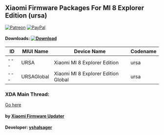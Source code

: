## Xiaomi Firmware Packages For MI 8 Explorer Edition (ursa)

[![Patreon](https://img.shields.io/badge/Patreon-Donate-red.svg)](https://www.patreon.com/XiaomiFirmwareUpdater)
[![PayPal](https://img.shields.io/badge/PayPal-Donate-blue.svg)](https://www.paypal.me/yshalsager)

#### Downloads: [![Download](https://img.shields.io/badge/Downloads-Here-orange.svg)](https://xiaomifirmwareupdater.com/#weekly)

| ID | MIUI Name | Device Name | Codename |
| --- | --- | --- | --- |
| --- | URSA | Xiaomi MI 8 Explorer Edition  | ursa |
| --- | URSAGlobal | Xiaomi MI 8 Explorer Edition Global | ursa |

### XDA Main Thread:
[Go here](https://forum.xda-developers.com/android/software-hacking/devices-xiaomi-firmware-updater-t3741446)

#### by [Xiaomi Firmware Updater](https://github.com/XiaomiFirmwareUpdater)
#### Developer: [yshalsager](https://github.com/yshalsager)
